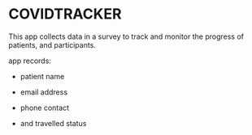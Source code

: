 # COVIDTRACKER

This app collects data in a survey to track and monitor the progress of patients, and participants.

app records:

* patient name

* email address

* phone contact

* and travelled status
